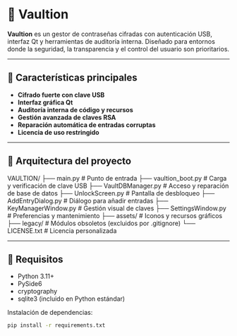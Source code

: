# 🔐 Vaultion

**Vaultion** es un gestor de contraseñas cifradas con autenticación USB, interfaz Qt y herramientas de auditoría interna. Diseñado para entornos donde la seguridad, la transparencia y el control del usuario son prioritarios.

---

## 🚀 Características principales

- **Cifrado fuerte con clave USB**  
- **Interfaz gráfica Qt**  
- **Auditoría interna de código y recursos**  
- **Gestión avanzada de claves RSA**  
- **Reparación automática de entradas corruptas**  
- **Licencia de uso restringido**

---

## 🧠 Arquitectura del proyecto

VAULTION/
├── main.py                  # Punto de entrada
├── vaultion_boot.py         # Carga y verificación de clave USB
├── VaultDBManager.py        # Acceso y reparación de base de datos
├── UnlockScreen.py          # Pantalla de desbloqueo
├── AddEntryDialog.py        # Diálogo para añadir entradas
├── KeyManagerWindow.py      # Gestión visual de claves
├── SettingsWindow.py        # Preferencias y mantenimiento
├── assets/                  # Iconos y recursos gráficos
├── legacy/                  # Módulos obsoletos (excluidos por .gitignore)
└── LICENSE.txt              # Licencia personalizada

---

## 🔧 Requisitos

- Python 3.11+
- PySide6
- cryptography
- sqlite3 (incluido en Python estándar)

Instalación de dependencias:

```bash
pip install -r requirements.txt
```